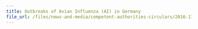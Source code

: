 ```yaml
---
title: Outbreaks of Avian Influenza (AI) in Germany 
file_url: /files/news-and-media/competent-authorities-circulars/2016-11-16-CA.pdf
---
```

